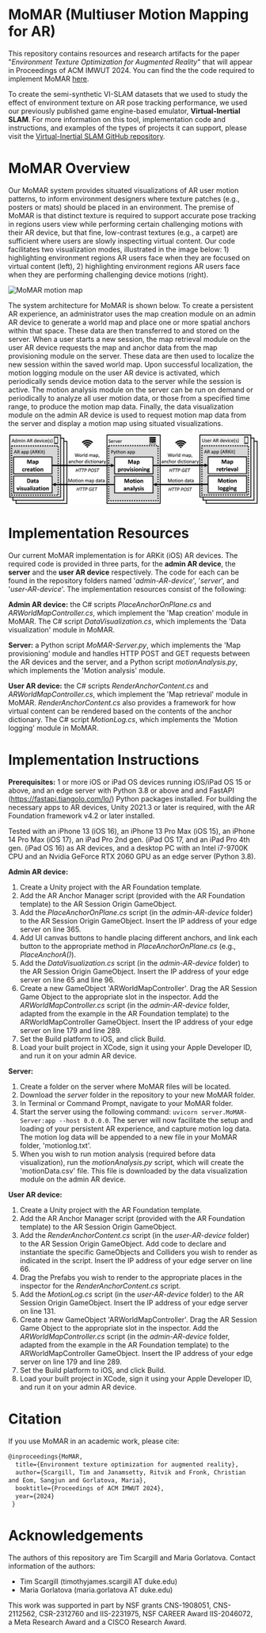 # MoMAR (Multiuser Motion Mapping for AR)
This repository contains resources and research artifacts for the paper "_Environment Texture Optimization for Augmented Reality_" that will appear in Proceedings of ACM IMWUT 2024. You can find the the code required to implement MoMAR [here](#implementation-resources).

To create the semi-synthetic VI-SLAM datasets that we used to study the effect of environment texture on AR pose tracking performance, we used our previously published game engine-based emulator, **Virtual-Inertial SLAM**. For more information on this tool, implementation code and instructions, and examples of the types of projects it can support, please visit the [Virtual-Inertial SLAM GitHub repository](https://github.com/timscargill/Virtual-Inertial-SLAM/).

# MoMAR Overview
Our MoMAR system provides situated visualizations of AR user motion patterns, to inform environment designers where texture patches (e.g., posters or mats) should be placed in an environment. The premise of MoMAR is that distinct texture is required to support accurate pose tracking in regions users view while performing certain challenging motions with their AR device, but that fine, low-contrast textures (e.g., a carpet) are sufficient where users are slowly inspecting virtual content. Our code facilitates two visualization modes, illustrated in the image below: 1) highlighting environment regions AR users face when they are focused on virtual content (left), 2) highlighting environment regions AR users face when they are performing challenging device motions (right).

![MoMAR motion map](https://github.com/timscargill/MoMAR/blob/main/MoMAR_MotionMap.png?raw=true)

The system architecture for MoMAR is shown below. To create a persistent AR experience, an administrator uses the map creation module on an admin AR device to generate a world map and place one or more spatial anchors within that space. These data are then transferred to and stored on the server. When a user starts a new session, the map retrieval module on the user AR device requests the map and anchor data from the map provisioning module on the server. These data are then used to localize the new session within the saved world map. Upon successful localization, the motion logging module on the user AR device is activated, which periodically sends device motion data to the server while the session is active. The motion analysis module on the server can be run on demand or periodically to analyze all user motion data, or those from a specified time range, to produce the motion map data. Finally, the data visualization module on the admin AR device is used to request motion map data from the server and display a motion map using situated visualizations.

![MoMAR system architecture](https://github.com/timscargill/MoMAR/blob/main/MoMAR_SystemArchitecture.png?raw=true)

# Implementation Resources

Our current MoMAR implementation is for ARKit (iOS) AR devices. The required code is provided in three parts, for the **admin AR device**, the **server** and the **user AR device** respectively. The code for each can be found in the repository folders named '_admin-AR-device_', '_server_', and '_user-AR-device_'. The implementation resources consist of the following:

**Admin AR device:** the C# scripts _PlaceAnchorOnPlane.cs_ and _ARWorldMapController.cs_, which implement the 'Map creation' module in MoMAR. The C# script _DataVisualization.cs_, which implements the 'Data visualization' module in MoMAR.

**Server:** a Python script _MoMAR-Server.py_, which implements the 'Map provisioning' module and handles HTTP POST and GET requests between the AR devices and the server, and a Python script _motionAnalysis.py_, which implements the 'Motion analysis' module.

**User AR device:** the C# scripts _RenderAnchorContent.cs_ and _ARWorldMapController.cs_, which implement the 'Map retrieval' module in MoMAR. _RenderAnchorContent.cs_ also provides a framework for how virtual content can be rendered based on the contents of the anchor dictionary. The C# script _MotionLog.cs_, which implements the 'Motion logging' module in MoMAR.

# Implementation Instructions

**Prerequisites:** 1 or more iOS or iPad OS devices running iOS/iPad OS 15 or above, and an edge server with Python 3.8 or above and and FastAPI (https://fastapi.tiangolo.com/lo/) Python packages installed. For building the necessary apps to AR devices, Unity 2021.3 or later is required, with the AR Foundation framework v4.2 or later installed.

Tested with an iPhone 13 (iOS 16), an iPhone 13 Pro Max (iOS 15), an iPhone 14 Pro Max (iOS 17), an iPad Pro 2nd gen. (iPad OS 17, and an iPad Pro 4th gen. (iPad OS 16) as AR devices, and a desktop PC with an Intel i7-9700K CPU and an Nvidia GeForce RTX 2060 GPU as an edge server (Python 3.8).

**Admin AR device:** 
1) Create a Unity project with the AR Foundation template.
2) Add the AR Anchor Manager script (provided with the AR Foundation template) to the AR Session Origin GameObject.
3) Add the _PlaceAnchorOnPlane.cs_ script (in the _admin-AR-device_ folder) to the AR Session Origin GameObject. Insert the IP address of your edge server on line 365.
4) Add UI canvas buttons to handle placing different anchors, and link each button to the appropriate method in _PlaceAnchorOnPlane.cs_ (e.g., _PlaceAnchorA()_).
5) Add the _DataVisualization.cs_ script (in the _admin-AR-device_ folder) to the AR Session Origin GameObject. Insert the IP address of your edge server on line 65 and line 96.
6) Create a new GameObject 'ARWorldMapController'. Drag the AR Session Game Object to the appropriate slot in the inspector. Add the _ARWorldMapController.cs_ script (in the _admin-AR-device_ folder, adapted from the example in the AR Foundation template) to the ARWorldMapController GameObject. Insert the IP address of your edge server on line 179 and line 289.
7) Set the Build platform to iOS, and click Build.
8) Load your built project in XCode, sign it using your Apple Developer ID, and run it on your admin AR device.

**Server:**
1) Create a folder on the server where MoMAR files will be located.
2) Download the _server_ folder in the repository to your new MoMAR folder.
3) In Terminal or Command Prompt, navigate to your MoMAR folder.
4) Start the server using the following command: ```uvicorn server.MoMAR-Server:app --host 0.0.0.0```. The server will now facilitate the setup and loading of your persistent AR experience, and capture motion log data. The motion log data will be appended to a new file in your MoMAR folder, 'motionlog.txt'.
5) When you wish to run motion analysis (required before data visualization), run the _motionAnalysis.py_ script, which will create the 'motionData.csv' file. This file is downloaded by the data visualization module on the admin AR device. 

**User AR device:**
1) Create a Unity project with the AR Foundation template.
2) Add the AR Anchor Manager script (provided with the AR Foundation template) to the AR Session Origin GameObject.
3) Add the _RenderAnchorContent.cs_ script (in the _user-AR-device_ folder) to the AR Session Origin GameObject. Add code to declare and instantiate the specific GameObjects and Colliders you wish to render as indicated in the script. Insert the IP address of your edge server on line 66.
4) Drag the Prefabs you wish to render to the appropriate places in the inspector for the _RenderAnchorContent.cs_ script.
6) Add the _MotionLog.cs_ script (in the _user-AR-device_ folder) to the AR Session Origin GameObject. Insert the IP address of your edge server on line 131.
7) Create a new GameObject 'ARWorldMapController'. Drag the AR Session Game Object to the appropriate slot in the inspector. Add the _ARWorldMapController.cs_ script (in the _admin-AR-device_ folder, adapted from the example in the AR Foundation template) to the ARWorldMapController GameObject. Insert the IP address of your edge server on line 179 and line 289.
8) Set the Build platform to iOS, and click Build.
9) Load your built project in XCode, sign it using your Apple Developer ID, and run it on your admin AR device.

# Citation

If you use MoMAR in an academic work, please cite: 

```
@inproceedings{MoMAR,
  title={Environment texture optimization for augmented reality},
  author={Scargill, Tim and Janamsetty, Ritvik and Fronk, Christian and Eom, Sangjun and Gorlatova, Maria},
  booktitle={Proceedings of ACM IMWUT 2024},
  year={2024}
 }
 ```

# Acknowledgements 

The authors of this repository are Tim Scargill and Maria Gorlatova. Contact information of the authors:

* Tim Scargill (timothyjames.scargill AT duke.edu)
* Maria Gorlatova (maria.gorlatova AT duke.edu)

This work was supported in part by NSF grants CNS-1908051, CNS-2112562, CSR-2312760 and IIS-2231975, NSF CAREER Award IIS-2046072, a Meta Research Award and a CISCO Research Award. 
